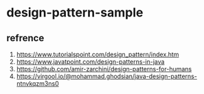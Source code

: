 # design-pattern-sample

## refrence

1. https://www.tutorialspoint.com/design_pattern/index.htm
2. https://www.javatpoint.com/design-patterns-in-java
3. https://github.com/amir-zarchini/design-patterns-for-humans
4. https://virgool.io/@mohammad.ghodsian/java-design-patterns-ntnvkqzm3ns0
